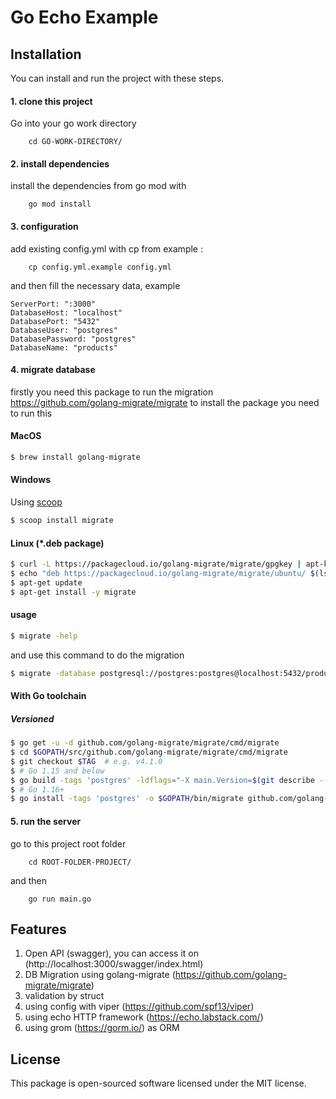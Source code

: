 # Go Echo Example

## Installation
You can install and run the project with these steps.
#### 1. clone this project
Go into your go work directory
```$xslt
    cd GO-WORK-DIRECTORY/
```

#### 2. install dependencies
install the dependencies from go mod with
```$xslt
    go mod install
```

#### 3. configuration
add existing config.yml with cp from example :
```$xslt
    cp config.yml.example config.yml
```
and then fill the necessary data, example
```$xslt
ServerPort: ":3000"
DatabaseHost: "localhost"
DatabasePort: "5432"
DatabaseUser: "postgres"
DatabasePassword: "postgres"
DatabaseName: "products"
```

#### 4. migrate database
firstly you need this package to run the migration https://github.com/golang-migrate/migrate
to install the package you need to run this
#### MacOS

```bash
$ brew install golang-migrate
```

#### Windows

Using [scoop](https://scoop.sh/)

```bash
$ scoop install migrate
```

#### Linux (*.deb package)

```bash
$ curl -L https://packagecloud.io/golang-migrate/migrate/gpgkey | apt-key add -
$ echo "deb https://packagecloud.io/golang-migrate/migrate/ubuntu/ $(lsb_release -sc) main" > /etc/apt/sources.list.d/migrate.list
$ apt-get update
$ apt-get install -y migrate
```
#### usage
```bash
$ migrate -help
```
and use this command to do the migration
```bash
$ migrate -database postgresql://postgres:postgres@localhost:5432/products -path product/migration/ up
```
#### With Go toolchain

##### Versioned

```bash
$ go get -u -d github.com/golang-migrate/migrate/cmd/migrate
$ cd $GOPATH/src/github.com/golang-migrate/migrate/cmd/migrate
$ git checkout $TAG  # e.g. v4.1.0
$ # Go 1.15 and below
$ go build -tags 'postgres' -ldflags="-X main.Version=$(git describe --tags)" -o $GOPATH/bin/migrate $GOPATH/src/github.com/golang-migrate/migrate/cmd/migrate
$ # Go 1.16+
$ go install -tags 'postgres' -o $GOPATH/bin/migrate github.com/golang-migrate/migrate/v4/cmd/migrate@$TAG
```

#### 5. run the server
go to this project root folder
```$xslt
    cd ROOT-FOLDER-PROJECT/
```
and then
```$xslt
    go run main.go
```
## Features
1. Open API (swagger), you can access it on (http://localhost:3000/swagger/index.html)
2. DB Migration using golang-migrate (https://github.com/golang-migrate/migrate)
3. validation by struct
4. using config with viper (https://github.com/spf13/viper)
5. using echo HTTP framework (https://echo.labstack.com/) 
6. using grom (https://gorm.io/) as ORM 

## License
This package is open-sourced software licensed under the MIT license.